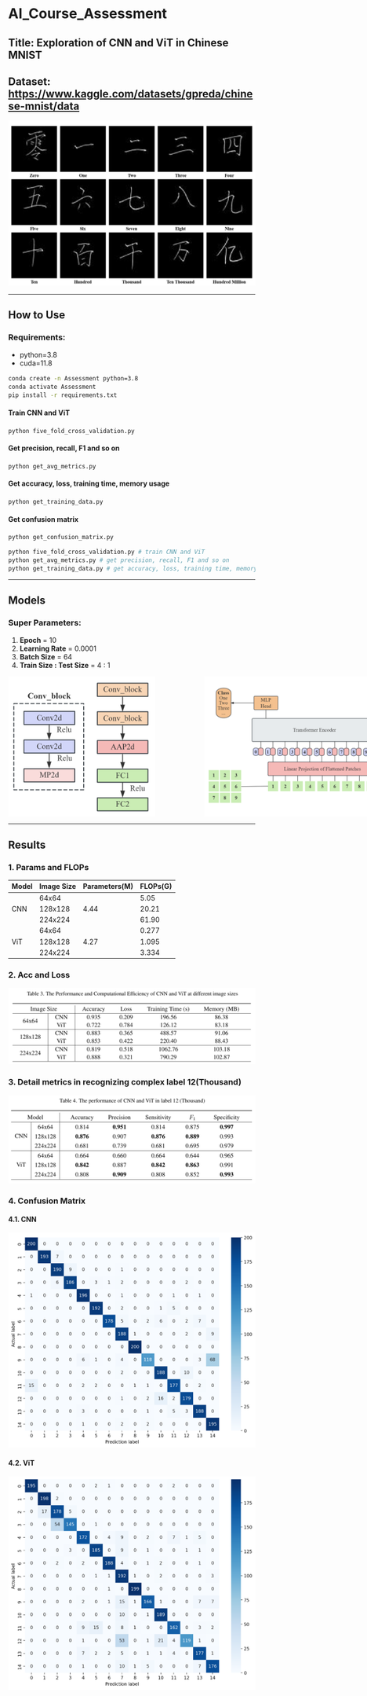 # AI_Course_Assessment
## Title: Exploration of CNN and ViT in Chinese MNIST
## Dataset: https://www.kaggle.com/datasets/gpreda/chinese-mnist/data
![dataset_sample](Article_Images/dataset_sample.png)
******
## How to Use
### Requirements:
* python=3.8
* cuda=11.8
```bash
conda create -n Assessment python=3.8
conda activate Assessment
pip install -r requirements.txt
```
#### Train CNN and ViT
`python five_fold_cross_validation.py`

#### Get precision, recall, F1 and so on
`python get_avg_metrics.py`

#### Get accuracy, loss, training time, memory usage
`python get_training_data.py`

#### Get confusion matrix
`python get_confusion_matrix.py`
```python
python five_fold_cross_validation.py # train CNN and ViT
python get_avg_metrics.py # get precision, recall, F1 and so on
python get_training_data.py # get accuracy, loss, training time, memory usage
```
****

## Models
### Super Parameters:
1. **Epoch** = 10
2. **Learning Rate** = 0.0001
3. **Batch Size** = 64
4. **Train Size : Test Size** = 4 : 1
<!DOCTYPE html>
<html lang="zh-CN">
<body>
  <div style="display: flex; justify-content: space-around;">
    <img src="Article_Images/CNN.png" alt="CNN" style="width: 300px; height: auto; margin-right: 100px;">
    <img src="Article_Images/ViT.png" alt="ViT" style="width: 700px; height: auto;">
  </div>
</body>
</html>

****
## Results
### 1. Params and FLOPs
|Model|Image Size|Parameters(M)|FLOPs(G)|
|-----|----------|-------------|--------|
||64x64||5.05|
|CNN|128x128|4.44|20.21|
||224x224||61.90|
||64x64||0.277|
|ViT|128x128|4.27|1.095|
||224x224||3.334|
### 2. Acc and Loss
![tabel_performance](Article_Images/table_performance.png)

### 3. Detail metrics in recognizing complex label 12(Thousand)
![tabel_performance](Article_Images/table_specific_label.png)
### 4. Confusion Matrix
#### 4.1. CNN
![CNN_confusion](results/CNN_confusion_matrix.png)  
#### 4.2. ViT
![ViT_confusion](results/ViT_confusion_matrix.png)

